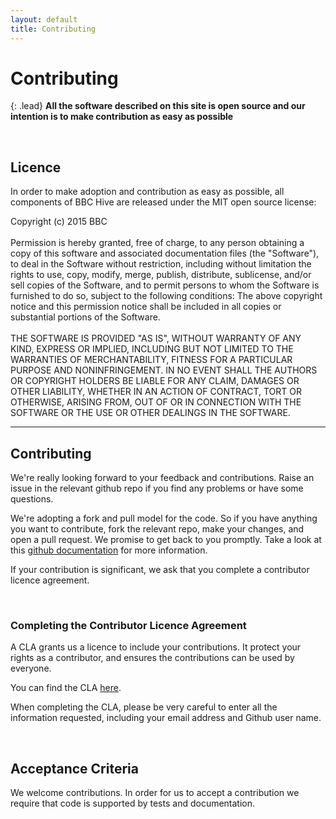```yaml
---
layout: default
title: Contributing
---
```


# Contributing

{: .lead}
**All the software described on this site is open source and our intention is
to make contribution as easy as possible**


<br />

## Licence

In order to make adoption and contribution as easy as possible, all components of
BBC Hive are released under the MIT open source license:


<div class='col-md-10 col-md-offset-1 panel'>
<div class='panel-body'>
    Copyright (c) 2015 BBC
    <br />
    <br />
    Permission is hereby granted, free of charge, to any person obtaining a copy
    of this software and associated documentation files (the "Software"), to
    deal in the Software without restriction, including without limitation the
    rights to use, copy, modify, merge, publish, distribute, sublicense, and/or
    sell copies of the Software, and to permit persons to whom the Software is
    furnished to do so, subject to the following conditions:
    The above copyright notice and this permission notice shall be included in
    all copies or substantial portions of the Software.
    <br />
    <br />
    THE SOFTWARE IS PROVIDED "AS IS", WITHOUT WARRANTY OF ANY KIND, EXPRESS OR
    IMPLIED, INCLUDING BUT NOT LIMITED TO THE WARRANTIES OF MERCHANTABILITY,
    FITNESS FOR A PARTICULAR PURPOSE AND NONINFRINGEMENT. IN NO EVENT SHALL THE
    AUTHORS OR COPYRIGHT HOLDERS BE LIABLE FOR ANY CLAIM, DAMAGES OR OTHER
    LIABILITY, WHETHER IN AN ACTION OF CONTRACT, TORT OR OTHERWISE, ARISING
    FROM, OUT OF OR IN CONNECTION WITH THE SOFTWARE OR THE USE OR OTHER
    DEALINGS IN THE SOFTWARE.
</div>
</div>

<div class="row"></div>

* * *

## Contributing

We're really looking forward to your feedback and contributions. Raise an issue
in the relevant github repo if you find any problems or have some questions.

We're adopting a fork and pull model for the code. So if you have anything you
want to contribute, fork the relevant repo, make your changes, and open a pull
request. We promise to get back to you promptly. Take a look at this
[github documentation](https://help.github.com/articles/using-pull-requests/)
for more information.

If your contribution is significant, we ask that you complete a contributor
licence agreement.

<br />

### Completing the Contributor Licence Agreement

A CLA grants us a licence to include your contributions. It protect your rights
as a contributor, and ensures the contributions can be used by everyone.

You can find the CLA [here](/hive-ci/cla/2015.02.26_BBC_Hive_contributor_licence_agreement.pdf).

When completing the CLA, please be very careful to enter all the information
requested, including your email address and Github user name.

<br />

## Acceptance Criteria

We welcome contributions. In order for us to accept a contribution we require
that code is supported by tests and documentation.
